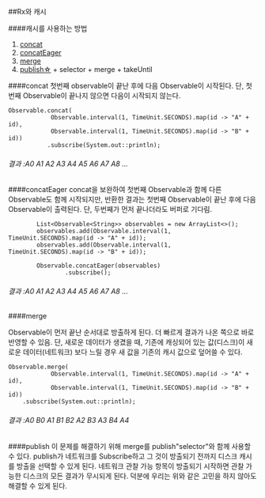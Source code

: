 ##Rx와 캐시

####캐시를 사용하는 방법 
1. [concat](http://reactivex.io/documentation/operators/concat.html)
2. [concatEager](http://reactivex.io/RxJava/javadoc/rx/Observable.html#concatEager(java.lang.Iterable))
3. [merge](http://reactivex.io/documentation/operators/merge.html)
4. [publish☆](http://reactivex.io/RxJava/javadoc/rx/Observable.html#publish(rx.functions.Func1)) + selector + merge + takeUntil


####concat
첫번째 observable이 끝난 후에 다음 Observable이 시작된다.
단, 첫번째 Observable이 끝나지 않으면 다음이 시작되지 않는다.


```
Observable.concat(            
		   	Observable.interval(1, TimeUnit.SECONDS).map(id -> "A" + id),
         	Observable.interval(1, TimeUnit.SECONDS).map(id -> "B" + id))
           .subscribe(System.out::println);
```
###### 결과 :A0 A1 A2 A3 A4 A5 A6 A7 A8 ...


####concatEager
concat을 보완하여 첫번째 Observable과 함께 다른 Observable도 함께 시작되지만, 반환한 결과는 첫번째 Observable이 끝난 후에 다음 Observable이 출력된다. 단, 두번째가 먼저 끝나더라도 버퍼로 기다림.

```
        List<Observable<String>> observables = new ArrayList<>();
        observables.add(Observable.interval(1, TimeUnit.SECONDS).map(id -> "A" + id));
        observables.add(Observable.interval(1, TimeUnit.SECONDS).map(id -> "B" + id));

        Observable.concatEager(observables)
                .subscribe();

```
###### 결과 :A0 A1 A2 A3 A4 A5 A6 A7 A8 ...


####merge

Observable이 먼저 끝난 순서대로 방출하게 된다. 더 빠르게 결과가 나온 쪽으로 바로 반영할 수 있음.
단, 새로운 데이터가 생겼을 때, 기존에 캐싱되어 있는 값(디스크)이 새로운 데이터(네트워크) 보다 느릴 경우 새 값을 기존의 캐시 값으로 덮어쓸 수 있다.

```
Observable.merge(
            Observable.interval(1, TimeUnit.SECONDS).map(id -> "A" + id),
            Observable.interval(1, TimeUnit.SECONDS).map(id -> "B" + id))
    .subscribe(System.out::println);
```
###### 결과 :A0 B0 A1 B1 B2 A2 B3 A3 B4 A4


####publish
이 문제를 해결하기 위해 merge를 publish"selector"와 함께 사용할 수 있다. publish가 네트워크를 Subscribe하고 그 것이 방출되기 전까지 디스크 캐시를 방출을 선택할 수 있게 된다. 네트워크 관찰 가능 항목이 방출되기 시작하면 관찰 가능한 디스크의 모든 결과가 무시되게 된다. 덕분에 우리는 위와 같은 고민을 하지 않아도 해결할 수 있게 된다.